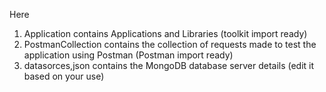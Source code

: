 Here
1. Application contains Applications and Libraries (toolkit import ready)
2. PostmanCollection contains the collection of requests made to test the application using Postman (Postman import ready)
3. datasorces,json contains the MongoDB database server details (edit it based on your use)
